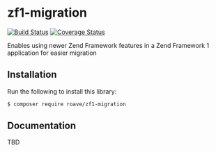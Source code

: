 # zf1-migration

[![Build Status](https://secure.travis-ci.org/roave/zf1-migration.svg?branch=master)](https://secure.travis-ci.org/roave/zf1-migration)
[![Coverage Status](https://coveralls.io/repos/github/roave/zf1-migration/badge.svg?branch=master)](https://coveralls.io/github/roave/zf1-migration?branch=master)

Enables using newer Zend Framework features in a Zend Framework 1 application for easier migration

## Installation

Run the following to install this library:

```bash
$ composer require roave/zf1-migration
```

## Documentation

TBD

